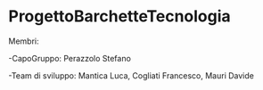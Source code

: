 # ProgettoBarchetteTecnologia

Membri:

-CapoGruppo: Perazzolo Stefano

-Team di sviluppo: Mantica Luca, Cogliati Francesco, Mauri Davide
        
